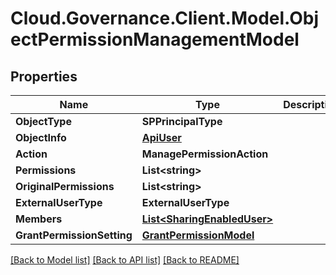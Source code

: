 # Cloud.Governance.Client.Model.ObjectPermissionManagementModel
## Properties

Name | Type | Description | Notes
------------ | ------------- | ------------- | -------------
**ObjectType** | **SPPrincipalType** |  | [optional] 
**ObjectInfo** | [**ApiUser**](ApiUser.md) |  | [optional] 
**Action** | **ManagePermissionAction** |  | [optional] 
**Permissions** | **List&lt;string&gt;** |  | [optional] 
**OriginalPermissions** | **List&lt;string&gt;** |  | [optional] 
**ExternalUserType** | **ExternalUserType** |  | [optional] 
**Members** | [**List&lt;SharingEnabledUser&gt;**](SharingEnabledUser.md) |  | [optional] 
**GrantPermissionSetting** | [**GrantPermissionModel**](GrantPermissionModel.md) |  | [optional] 

[[Back to Model list]](../README.md#documentation-for-models) [[Back to API list]](../README.md#documentation-for-api-endpoints) [[Back to README]](../README.md)

